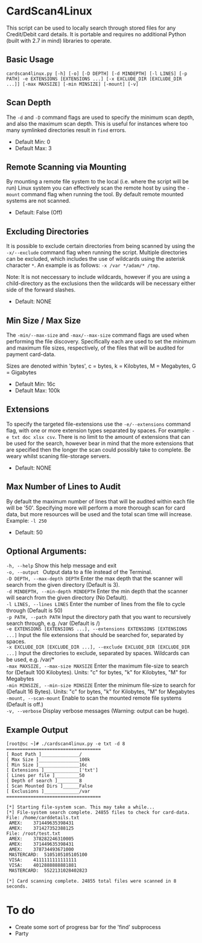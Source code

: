 # CardScan4Linux
This script can be used to locally search through stored files for any Credit/Debit card details. It is portable and requires no additional Python (built with 2.7 in mind) libraries to operate.

## Basic Usage 
`cardscan4linux.py [-h] [-o] [-D DEPTH] [-d MINDEPTH] [-l LINES] [-p PATH] -e EXTENSIONS [EXTENSIONS ...] [-x EXCLUDE_DIR [EXCLUDE_DIR ...]] [-max MAXSIZE] [-min MINSIZE] [-mount] [-v]`

## Scan Depth
The `-d` and `-D` command flags are used to specify the minimum scan depth, and also the maximum scan depth. This is useful for instances where too many symlinked directories result in `find` errors.

* Default Min: 0
* Default Max: 3

## Remote Scanning via Mounting
By mounting a remote file system to the local (i.e. where the script will be run) Linux system you can effectively scan the remote host by using the `-mount` command flag when running the tool. By default remote mounted systems are not scanned.

* Default: False (Off)

## Excluding Directories
It is possible to exclude certain directories from being scanned by using the `-x/--exclude` command flag when running the script. Multiple directories can be excluded, which includes the use of wildcards using the asterisk character `*`. An example is as follows: `-x /var */adam/* /tmp`. 

Note: It is not neccessary to include wildcards, however if you are using a child-directory as the exclusions then the wildcards will be necessary either side of the forward slashes.

* Default: NONE

## Min Size / Max Size
The `-min/--max-size` and `-max/--max-size` command flags are used when performing the file discovery. Specifically each are used to set the minimum and maximum file sizes, respectively, of the files that will be audited for payment card-data.

Sizes are denoted within 'bytes', c = bytes, k = Kilobytes, M = Megabytes, G = Gigabytes

* Default Min: 16c
* Default Max: 100k

## Extensions
To specify the targeted file-extensions use the `-e/--extensions` command flag, with one or more extension types separated by spaces. For example: `-e txt doc xlsx csv`. There is no limit to the amount of extensions that can be used for the search, however bear in mind that the more extensions that are specified then the longer the scan could possibly take to complete. Be weary whilst scaning file-storage servers.

* Default: NONE

## Max Number of Lines to Audit
By default the maximum number of lines that will be audited within each file will be '50'. Specifying more will perform a more thorough scan for card data, but more resources will be used and the total scan time will increase. Example: `-l 250`

* Default: 50

## Optional Arguments:
`-h, --help`          Show this help message and exit
<br>  `-o, --output `       Output data to a file instead of the Terminal.
<br>  `-D DEPTH, --max-depth DEPTH` Enter the max depth that the scanner will search from the given directory (Default is 3).
<br>  `-d MINDEPTH, --min-depth MINDEPTH` Enter the min depth that the scanner will search from the given directory (No Default).
<br>  `-l LINES, --lines LINES` Enter the number of lines from the file to cycle through (Default is 50)
<br>  `-p PATH, --path PATH`  Input the directory path that you want to recursively search through, e.g. /var (Default is /)
<br>  `-e EXTENSIONS [EXTENSIONS ...], --extensions EXTENSIONS [EXTENSIONS ...]` Input the file extensions that should be searched for, separated by spaces.
<br>  `-x EXCLUDE_DIR [EXCLUDE_DIR ...], --exclude EXCLUDE_DIR [EXCLUDE_DIR ...]` Input the directories to exclude, separated by spaces. Wildcards can be used, e.g. /var/*
<br>  `-max MAXSIZE, --max-size MAXSIZE` Enter the maximum file-size to search for (Default 100 Kilobytes). Units: "c" for bytes, "k" for Kilobytes, "M" for Megabytes
<br>  `-min MINSIZE, --min-size MINSIZE` Enter the minimum file-size to search for (Default 16 Bytes). Units: "c" for bytes, "k" for Kilobytes, "M" for Megabytes
<br>  `-mount, --scan-mount`  Enable to scan the mounted remote file systems (Default is off.)
<br>  `-v, --verbose`         Display verbose messages (Warning: output can be huge).

## Example Output
```
[root@sc ~]# ./cardscan4linux.py -e txt -d 8
===================================
[ Root Path ]______________/
[ Max Size ]_______________100k
[ Min Size ]_______________16c
[ Extensions ]_____________['txt']
[ Lines per file ]_________50
[ Depth of search ]________8
[ Scan Mounted Dirs ]______False
[ Exclusions ]_____________/var
===================================

[*] Starting file-system scan. This may take a while...
[*] File-system search complete. 24855 files to check for card-data.
File: /home/carddetails.txt
 AMEX:    371449635398431
 AMEX:    371427352388125
File: /root/test.txt
 AMEX:    378282246310005
 AMEX:    371449635398431
 AMEX:    378734493671000
 MASTERCARD:  5105105105105100
 VISA:    4111111111111111
 VISA:    4012888888881881
 MASTERCARD:  5522131028402823

[*] Card scanning complete. 24855 total files were scanned in 8 seconds.
```

# To do

* Create some sort of progress bar for the 'find' subprocess
* Party
